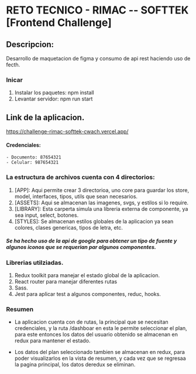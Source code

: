 # RETO TECNICO - RIMAC -- SOFTTEK [Frontend Challenge]

## Descripcion:

Desarrollo de maquetacion de figma y consumo de api rest haciendo uso de fecth.

### Inicar

1.  Instalar los paquetes: npm install
2.  Levantar servidor: npm run start

## Link de la aplicacion.

https://challenge-rimac-softtek-cwach.vercel.app/

#### Credenciales:

    - Documento: 87654321
    - Celular: 987654321

### La estructura de archivos cuenta con 4 directorios:

1.  [APP]: Aqui permite crear 3 directorioa, uno core para guardar los store, model, interfaces, tipos, utils que sean necesarios.
2.  [ASSETS]: Aqui se almacenan las imagenes, svgs, y estilos si lo require.
3.  [LIBRARY]: Esta carperta simula una libreria externa de componente, ya sea input, select, botones.
4.  [STYLES]: Se almacenan estilos globales de la aplicacion ya sean colores, clases genericas, tipos de letra, etc.

##### Se ha hecho uso de la api de google para obtener un tipo de fuente y algunos iconos que se requerian par algunos componentes.

### Librerias utilziadas.

1. Redux toolkit para manejar el estado global de la aplicacion.
2. React router para manejar diferentes rutas
3. Sass.
4. Jest para aplicar test a algunos componentes, reduc, hooks.

### Resumen

- La aplicacion cuenta con de rutas, la principal que se necesitan credenciales, y la ruta /dashboar en esta le permite seleccionar el plan, para este entonces los datos del usuario obtenido se almacenan en redux para mantener el estado.

- Los datos del plan seleccionado tambien se almacenan en redux, para poder visualizarlos en la vista de resumen, y cada vez que se regresaa la pagina principal, los datos deredux se eliminan.
